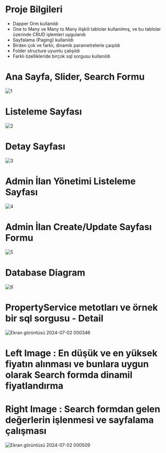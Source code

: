
# Proje Bilgileri
- Dapper Orm kullanıldı
- One to Many ve Many to Many ilişkili tablolar kullanılmış, ve bu tablolar üzerinde CRUD işlemleri uygulandı
- Sayfalama (Paging) kullanıldı
- Birden çok ve farklı, dinamik  parametrelerle çaışıldı
- Folder structure uyumlu çalışıldı
- Farklı özellikleride birçok sql sorgusu kullanıldı


# Ana Sayfa, Slider, Search Formu
![1](https://github.com/oguzturan92/dapper-real-estate/assets/157590022/4e7f7868-96f5-4576-bfc6-8c7cc5aa2d4e)

# Listeleme Sayfası
![2](https://github.com/oguzturan92/dapper-real-estate/assets/157590022/515c01f6-05fb-4c7f-8a6f-793289a396be)

# Detay Sayfası
![3](https://github.com/oguzturan92/dapper-real-estate/assets/157590022/8855d4fa-1aa4-44ec-bb6b-cd2758458c37)

# Admin İlan Yönetimi Listeleme Sayfası
![4](https://github.com/oguzturan92/dapper-real-estate/assets/157590022/7868cd51-5ec0-4e45-9ab1-42882371e6a0)

# Admin İlan Create/Update Sayfası Formu
![5](https://github.com/oguzturan92/dapper-real-estate/assets/157590022/4bfa9ea3-3c72-45b2-93c6-b3b792fbe76f)

# Database Diagram
![6](https://github.com/oguzturan92/dapper-real-estate/assets/157590022/fba71ab5-605d-4716-8e95-9ea86d47f1db)

# PropertyService metotları ve örnek bir sql sorgusu - Detail
![Ekran görüntüsü 2024-07-02 000346](https://github.com/oguzturan92/dapper-real-estate/assets/157590022/1f6edc07-26f0-4052-93b4-b615ebd00379)

# Left Image : En düşük ve en yüksek fiyatın alınması ve bunlara uygun olarak Search formda dinamil fiyatlandırma
# Right Image : Search formdan gelen değerlerin işlenmesi ve sayfalama çalışması
![Ekran görüntüsü 2024-07-02 000509](https://github.com/oguzturan92/dapper-real-estate/assets/157590022/3b2f9d7f-cadd-4f61-b845-c5903c2663b1)
